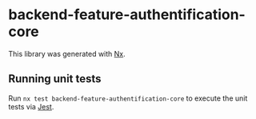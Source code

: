 # backend-feature-authentification-core

This library was generated with [Nx](https://nx.dev).

## Running unit tests

Run `nx test backend-feature-authentification-core` to execute the unit tests via [Jest](https://jestjs.io).
